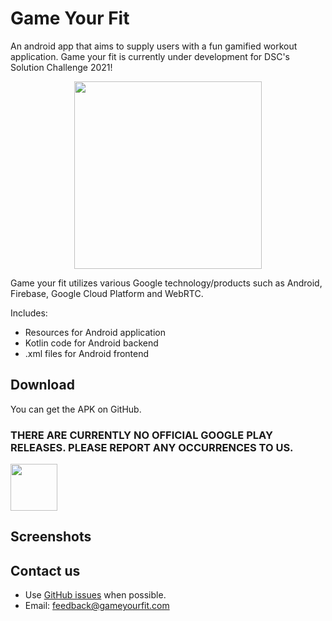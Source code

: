 # Game Your Fit

An android app that aims to supply users with a fun gamified workout application. Game your fit is currently under development for DSC's Solution Challenge 2021!

<p align="center">
  <img width="300" height="300" src="https://github.com/SolusiAnakBangsa/Web-Stack/blob/main/public/logo.png">
</p>

Game your fit utilizes various Google technology/products such as Android, Firebase, Google Cloud Platform and WebRTC.

Includes:
- Resources for Android application
- Kotlin code for Android backend
- .xml files for Android frontend


## Download
You can get the APK on GitHub.
### THERE ARE CURRENTLY NO OFFICIAL GOOGLE PLAY RELEASES. PLEASE REPORT ANY OCCURRENCES TO US.
<a href="https://github.com/SolusiAnakBangsa/Game-Your-Fit/releases/tag/v0.2-alpha"><img src="https://raw.githubusercontent.com/andOTP/andOTP/master/assets/badges/get-it-on-github.png" height="75"></a>

## Screenshots


## Contact us

* Use [GitHub issues](https://github.com/SolusiAnakBangsa/Game-Your-Fit/issues) when possible.
* Email: [feedback@gameyourfit.com](mailto:feedback@gameyourfit.com)


